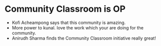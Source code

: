 # Community Classroom is OP

- Kofi Acheampong says that this community is amazing.
- More power to kunal. love the work which your are doing for the community.
- Anirudh Sharma finds the Community Classroom initiative really great!
